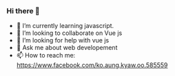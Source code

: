 ### Hi there 👋


<!-- **KoAungKyawOo/KoAungKyawOo** is a ✨ _special_ ✨ repository because its `README.md` (this file) appears on your GitHub profile.

Here are some ideas to get you started:

- 🔭 I’m currently working on ... -->
- 🌱 I’m currently learning  javascript.
- 👯 I’m looking to collaborate on Vue js
- 🤔 I’m looking for help with vue js
- 💬 Ask me about web developement
- 📫 How to reach me: https://www.facebook.com/ko.aung.kyaw.oo.585559
<!-- - 😄 Pronouns: ...
- ⚡ Fun fact: ... -->

